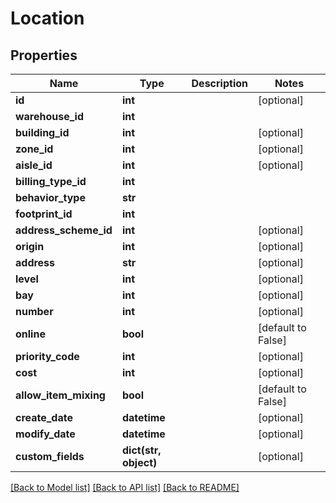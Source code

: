 # Location

## Properties
Name | Type | Description | Notes
------------ | ------------- | ------------- | -------------
**id** | **int** |  | [optional] 
**warehouse_id** | **int** |  | 
**building_id** | **int** |  | [optional] 
**zone_id** | **int** |  | [optional] 
**aisle_id** | **int** |  | [optional] 
**billing_type_id** | **int** |  | 
**behavior_type** | **str** |  | 
**footprint_id** | **int** |  | 
**address_scheme_id** | **int** |  | [optional] 
**origin** | **int** |  | [optional] 
**address** | **str** |  | [optional] 
**level** | **int** |  | [optional] 
**bay** | **int** |  | [optional] 
**number** | **int** |  | [optional] 
**online** | **bool** |  | [default to False]
**priority_code** | **int** |  | [optional] 
**cost** | **int** |  | [optional] 
**allow_item_mixing** | **bool** |  | [default to False]
**create_date** | **datetime** |  | [optional] 
**modify_date** | **datetime** |  | [optional] 
**custom_fields** | **dict(str, object)** |  | [optional] 

[[Back to Model list]](../README.md#documentation-for-models) [[Back to API list]](../README.md#documentation-for-api-endpoints) [[Back to README]](../README.md)


